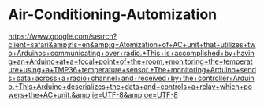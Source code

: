 # Air-Conditioning-Automization
https://www.google.com/search?client=safari&amp;rls=en&amp;q=Atomization+of+AC+unit+that+utilizes+two+Arduinos+communicating+over+radio.+This+is+accomplished+by+having+an+Arduino+at+a+focal+point+of+the+room,+monitoring+the+temperature+using+a+TMP36+temperature+sensor.+The+monitoring+Arduino+sends+data+across+a+radio+channel+and+received+by+the+controller+Arduino.+This+Arduino+deserializes+the+data+and+controls+a+relay+which+powers+the+AC+unit.&amp;ie=UTF-8&amp;oe=UTF-8
